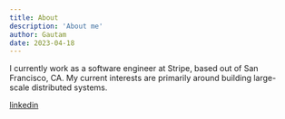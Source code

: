 ```yaml
---
title: About
description: 'About me'
author: Gautam
date: 2023-04-18
---
```


I currently work as a software engineer at Stripe, based out of San Francisco,
CA. My current interests are primarily around building large-scale distributed
systems.

[linkedin](https://www.linkedin.com/in/gautamraj/)

